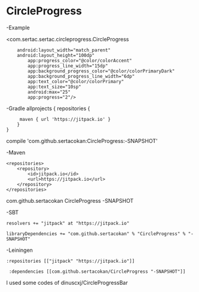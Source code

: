 # CircleProgress
 
 
-Example 
 
  <com.sertac.sertac.circleprogress.CircleProgress  
 
		android:layout_width="match_parent"
		android:layout_height="100dp"
        	app:progress_color="@color/colorAccent"
        	app:progress_line_width="15dp"
        	app:background_progress_color="@color/colorPrimaryDark"
        	app:background_progress_line_width="6dp"
        	app:text_color="@color/colorPrimary"
        	app:text_size="10sp"
        	android:max="25"
        	app:progress="2"/>

-Gradle
	allprojects {
		repositories {
		
		 maven { url 'https://jitpack.io' }
		}
	}
  compile 'com.github.sertacokan:CircleProgress:-SNAPSHOT'
	
  
  -Maven
  
  	<repositories>
		<repository>
		    <id>jitpack.io</id>
		    <url>https://jitpack.io</url>
		</repository>
	</repositories>
	
  <dependency>
	    <groupId>com.github.sertacokan</groupId>
	    <artifactId>CircleProgress</artifactId>
	    <version>-SNAPSHOT</version>
	</dependency>
  
  -SBT
  
    resolvers += "jitpack" at "https://jitpack.io"
    	
	libraryDependencies += "com.github.sertacokan" % "CircleProgress" % "-SNAPSHOT"	

-Leiningen

    :repositories [["jitpack" "https://jitpack.io"]]
        	
	 :dependencies [[com.github.sertacokan/CircleProgress "-SNAPSHOT"]]	


I used some codes of dinuscxj/CircleProgressBar

        
    
    
